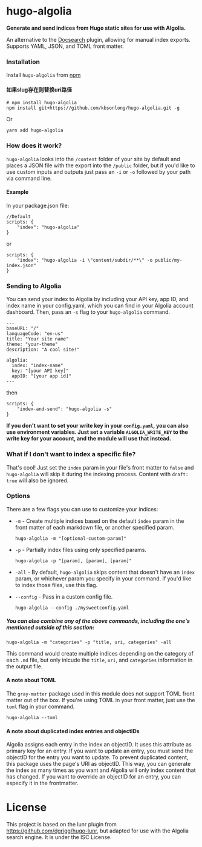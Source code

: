 # hugo-algolia
**Generate and send indices from Hugo static sites for use with Algolia.**

An alternative to the [Docsearch](https://community.algolia.com/docsearch/) plugin, allowing for manual index exports. Supports YAML, JSON, and TOML front matter.

### Installation

Install `hugo-algolia` from [npm](https://npmjs.org)

#### 如果slug存在则替换uri路径

```
# npm install hugo-algolia
npm install git+https://github.com/kbsonlong/hugo-algolia.git -g 
```

Or

```
yarn add hugo-algolia
```

### How does it work?
`hugo-algolia` looks into the `/content` folder of your site by default and places a JSON file with the export into the `/public` folder, but if you'd like to use custom inputs and outputs just pass an `-i` or `-o` followed by your path via command line.

#### Example
In your package.json file:

```
//Default
scripts: {
    "index": "hugo-algolia"
}
```

or

```
scripts: {
    "index": "hugo-algolia -i \"content/subdir/**\" -o public/my-index.json"
}
```

### Sending to Algolia
You can send your index to Algolia by including your API key, app ID, and index name in your config.yaml, which you can find in your Algolia account dashboard. Then, pass an `-s` flag to your `hugo-algolia` command.

```
---
baseURL: "/"
languageCode: "en-us"
title: "Your site name"
theme: "your-theme"
description: "A cool site!"

algolia:
  index: "index-name"
  key: "[your API key]"
  appID: "[your app id]"
---
```

then 

```
scripts: {
    "index-and-send": "hugo-algolia -s"
}
```

**If you don't want to set your write key in your `config.yaml`, you can also use environment variables. Just set a variable `ALGOLIA_WRITE_KEY` to the write key for your account, and the module will use that instead.**

### What if I don't want to index a specific file?
That's cool! Just set the `index` param in your file's front matter to `false` and `hugo-algolia` will skip it during the indexing process. Content with `draft: true` will also be ignored.

### Options
There are a few flags you can use to customize your indices:

* `-m` - Create multiple indices based on the default `index` param in the front matter of each markdown file, or another specified param. 
	```
    hugo-algolia -m "[optional-custom-param]"
	```
* `-p` - Partially index files using only specified params.
	```
    hugo-algolia -p "[param], [param], [param]"
	```
* `-all` - By default, `hugo-algolia` skips content that doesn't have an `index` param, or whichever param you specify in your command. If you'd like to index those files, use this flag.

* `--config` - Pass in a custom config file.
    ```
    hugo-algolia --config ./mysweetconfig.yaml
	```

##### You can also combine any of the above commands, including the one's mentioned outside of this section:
```
hugo-algolia -m "categories" -p "title, uri, categories" -all 
```

This command would create multiple indices depending on the category of each `.md` file, but only inlcude the `title`, `uri`, and `categories` information in the output file.

#### A note about TOML
The `gray-matter` package used in this module does not support TOML front matter out of the box. If you're using TOML in your front matter, just use the `toml` flag in your command.

```
hugo-algolia --toml
```

#### A note about duplicated index entries and objectIDs

Algolia assigns each entry in the index an objectID. It uses this attribute as primary key for an entry. If you want to update an entry, you must send the objectID for the entry you want to update. To prevent duplicated content, this package uses the page's URI as objectID. This way, you can generate the index as many times as you want and Algolia will only index content that has changed. If you want to override an objectID for an entry, you can especify it in the frontmatter.

# License
This project is based on the lunr plugin from https://github.com/dgrigg/hugo-lunr, but adapted for use with the Algolia search engine. It is under the ISC License. 

